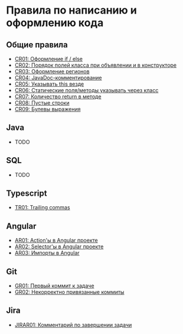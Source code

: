 # Правила по написанию и оформлению кода

## Общие правила
- [CR01: Оформление if / else](commons/cr01_if-else.md)
- [CR02: Порядок полей класса при объявлении и в конструкторе](commons/cr02_class-fields-order.md)
- [CR03: Оформление регионов](commons/cr03_class-regions.md)
- [CR04: JavaDoc-комментирование](commons/cr04_java-doc.md)
- [CR05: Указывать this везде](commons/cr05_this.md)
- [CR06: Статические поля/методы указывать через класс](commons/cr06_static-fields-and-methods-access.md)
- [CR07: Количество return в методе ](commons/cr07_number_of_return.md)
- [CR08: Пустые строки ](commons/cr08_empty-lines.md)
- [CR09: Булевы выражения ](commons/cr09_boolean-expression.md)

## Java
- TODO

## SQL
- TODO

## Typescript
- [TR01: Trailing commas](frontend/typescript/tr01_trailing-comma.md)

## Angular
- [AR01: Action'ы в Angular проекте](frontend/angular/ar01-actions.md)
- [AR02: Selector'ы в Angular проекте](frontend/angular/ar02-selectors.md)
- [AR03: Импорты в Angular](frontend/angular/ar03-imports.md)

## Git
- [GR01: Первый коммит к задаче](git/gr01_task-first-commit.md)
- [GR02: Некорректно привязанные коммиты](git/gr02_incorrect-linked-commits.md)

## Jira
- [JIRAR01: Комментарий по завершении задачи](jira/jirar01_task-comment.md)
